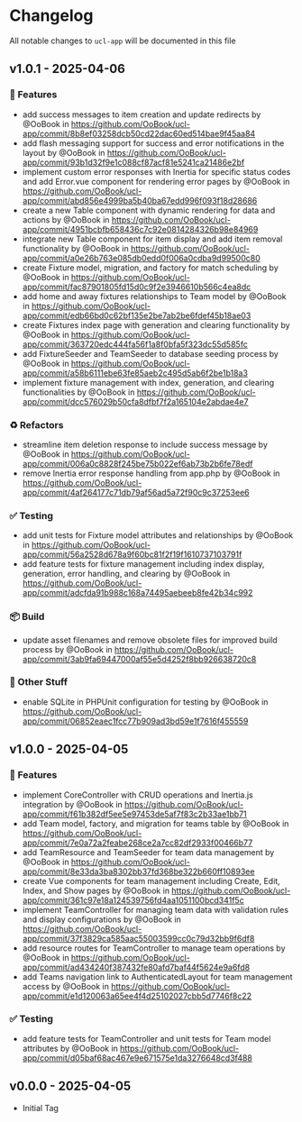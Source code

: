 # Changelog

All notable changes to `ucl-app` will be documented in this file

## v1.0.1 - 2025-04-06

### :rocket: Features

- add success messages to item creation and update redirects by @OoBook in https://github.com/OoBook/ucl-app/commit/8b8ef03258dcb50cd22dac60ed514bae9f45aa84
- add flash messaging support for success and error notifications in the layout by @OoBook in https://github.com/OoBook/ucl-app/commit/93b1d32f9e1c088cf87acf81e5241ca21486e2bf
- implement custom error responses with Inertia for specific status codes and add Error.vue component for rendering error pages by @OoBook in https://github.com/OoBook/ucl-app/commit/abd856e4999ba5b40ba67edd996f093f18d28686
- create a new Table component with dynamic rendering for data and actions by @OoBook in https://github.com/OoBook/ucl-app/commit/4951bcbfb658436c7c92e0814284326b98e84969
- integrate new Table component for item display and add item removal functionality by @OoBook in https://github.com/OoBook/ucl-app/commit/a0e26b763e085db0edd0f006a0cdba9d99500c80
- create Fixture model, migration, and factory for match scheduling by @OoBook in https://github.com/OoBook/ucl-app/commit/fac87901805fd15d0c9f2e3946610b566c4ea8dc
- add home and away fixtures relationships to Team model by @OoBook in https://github.com/OoBook/ucl-app/commit/edb66bd0c62bf135e2be7ab2be6fdef45b18ae03
- create Fixtures index page with generation and clearing functionality by @OoBook in https://github.com/OoBook/ucl-app/commit/363720edc444fa56f1a8f0bfa5f323dc55d585fc
- add FixtureSeeder and TeamSeeder to database seeding process by @OoBook in https://github.com/OoBook/ucl-app/commit/a58b6111ebe63fe85aeb2c495d5ab6f2be1b18a3
- implement fixture management with index, generation, and clearing functionalities by @OoBook in https://github.com/OoBook/ucl-app/commit/dcc576029b50cfa8dfbf7f2a165104e2abdae4e7

### :recycle: Refactors

- streamline item deletion response to include success message by @OoBook in https://github.com/OoBook/ucl-app/commit/006a0c8828f245be75b022ef6ab73b2b6fe78edf
- remove Inertia error response handling from app.php by @OoBook in https://github.com/OoBook/ucl-app/commit/4af264177c71db79af56ad5a72f90c9c37253ee6

### :white_check_mark: Testing

- add unit tests for Fixture model attributes and relationships by @OoBook in https://github.com/OoBook/ucl-app/commit/56a2528d678a9f60bc81f2f19f1610737103791f
- add feature tests for fixture management including index display, generation, error handling, and clearing by @OoBook in https://github.com/OoBook/ucl-app/commit/adcfda91b988c168a74495aebeeb8fe42b34c992

### :package: Build

- update asset filenames and remove obsolete files for improved build process by @OoBook in https://github.com/OoBook/ucl-app/commit/3ab9fa69447000af55e5d4252f8bb926638720c8

### :beers: Other Stuff

- enable SQLite in PHPUnit configuration for testing by @OoBook in https://github.com/OoBook/ucl-app/commit/06852eaec1fcc77b909ad3bd59e1f7616f455559

## v1.0.0 - 2025-04-05

### :rocket: Features

- implement CoreController with CRUD operations and Inertia.js integration by @OoBook in https://github.com/OoBook/ucl-app/commit/f61b382df5ee5e97453de5af7f83c2b33ae1bb71
- add Team model, factory, and migration for teams table by @OoBook in https://github.com/OoBook/ucl-app/commit/7e0a72a2feabe268ce2a7cc82df2933f00466b77
- add TeamResource and TeamSeeder for team data management by @OoBook in https://github.com/OoBook/ucl-app/commit/8e33da3ba8302bb37fd368be322b660ff10893ee
- create Vue components for team management including Create, Edit, Index, and Show pages by @OoBook in https://github.com/OoBook/ucl-app/commit/361c97e18a124539756fd4aa1051100bcd341f5c
- implement TeamController for managing team data with validation rules and display configurations by @OoBook in https://github.com/OoBook/ucl-app/commit/37f3829ca585aac55003599cc0c79d32bb9f6df8
- add resource routes for TeamController to manage team operations by @OoBook in https://github.com/OoBook/ucl-app/commit/ad434240f387432fe80afd7baf44f5624e9a6fd8
- add Teams navigation link to AuthenticatedLayout for team management access by @OoBook in https://github.com/OoBook/ucl-app/commit/e1d120063a65ee4f4d25102027cbb5d7746f8c22

### :white_check_mark: Testing

- add feature tests for TeamController and unit tests for Team model attributes by @OoBook in https://github.com/OoBook/ucl-app/commit/d05baf68ac467e9e671575e1da3276648cd3f488

## v0.0.0 - 2025-04-05

- Initial Tag
